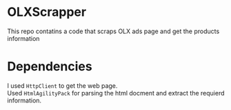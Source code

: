# OLXScrapper
This repo contatins a code that scraps OLX ads page and get the products information <br>

# Dependencies
I used ```HttpClient``` to  get the web page. <br>
Used ```HtmlAgilityPack``` for parsing the html docment and extract the requierd information.<br>


